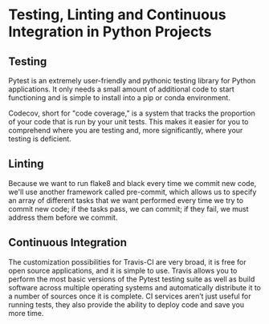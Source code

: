 # Testing, Linting and Continuous Integration in Python Projects

## Testing

Pytest is an extremely user-friendly and pythonic testing library for Python applications. It only needs a small amount of additional code to start functioning and is simple to install into a pip or conda environment.

Codecov, short for "code coverage," is a system that tracks the proportion of your code that is run by your unit tests. This makes it easier for you to comprehend where you are testing and, more significantly, where your testing is deficient.

## Linting

Because we want to run flake8 and black every time we commit new code, we'll use another framework called pre-commit, which allows us to specify an array of different tasks that we want performed every time we try to commit new code; if the tasks pass, we can commit; if they fail, we must address them before we commit.

## Continuous Integration

The customization possibilities for Travis-CI are very broad, it is free for open source applications, and it is simple to use. Travis allows you to perform the most basic versions of the Pytest testing suite as well as build software across multiple operating systems and automatically distribute it to a number of sources once it is complete. CI services aren’t just useful for running tests, they also provide the ability to deploy code and save you more time.
